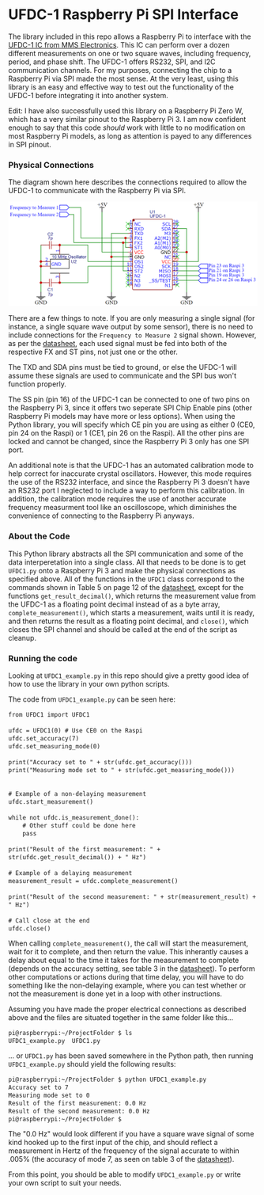 # UFDC-1 Raspberry Pi SPI Interface
The library included in this repo allows a Raspberry Pi to interface with the [UFDC-1 IC from MMS Electronics](https://www.mmselectronics.co.uk/products/sensors/frequency/ufdc-1-sensor-to-digital-transducer-serial-spi-and-i2c-interface-pdil). This IC can perform over a dozen different measurements on one or two square waves, including frequency, period, and phase shift. The UFDC-1 offers RS232, SPI, and I2C communication channels. For my purposes, connecting the chip to a Raspberry Pi via SPI made the most sense. At the very least, using this library is an easy and effective way to test out the functionality of the UFDC-1 before integrating it into another system.

Edit: I have also successfully used this library on a Raspberry Pi Zero W, which has a very similar pinout to the Raspberry Pi 3. I am now confident enough to say that this code *should* work with little to no modification on most Raspberry Pi models, as long as attention is payed to any differences in SPI pinout.
### Physical Connections
The diagram shown here describes the connections required to allow the UFDC-1 to communicate with the Raspberry Pi via SPI.

![UFDC-1 Connection Diagram for Raspi 3](https://github.com/ssieglaff/UFDC1-with-Raspberry-Pi/blob/main/UFDC-1%20Raspi%203%20Connection%20Diagram.png)

There are a few things to note. If you are only measuring a single signal (for instance, a single square wave output by some sensor), there is no need to include connections for the `Frequency to Measure 2` signal shown. However, as per the [datasheet](https://www.mmselectronics.co.uk/images/datasheets/sensors/UTI/UFDC_notes.pdf), each used signal must be fed into both of the respective FX and ST pins, not just one or the other.

The TXD and SDA pins must be tied to ground, or else the UFDC-1 will assume these signals are used to communicate and the SPI bus won't function properly.

The SS pin (pin 16) of the UFDC-1 can be connected to one of two pins on the Raspberry Pi 3, since it offers two seperate SPI Chip Enable pins (other Raspberry Pi models may have more or less options). When using the Python library, you will specify which CE pin you are using as either 0 (CE0, pin 24 on the Raspi) or 1 (CE1, pin 26 on the Raspi). All the other pins are locked and cannot be changed, since the Raspberry Pi 3 only has one SPI port.

An additional note is that the UFDC-1 has an automated calibration mode to help correct for inaccurate crystal oscillators. However, this mode requires the use of the RS232 interface, and since the Raspberry Pi 3 doesn't have an RS232 port I neglected to include a way to perform this calibration. In addition, the calibration mode requires the use of another accurate frequency measurment tool like an oscilloscope, which diminishes the convenience of connecting to the Raspberry Pi anyways.
### About the Code
This Python library abstracts all the SPI communication and some of the data interperetation into a single class. All that needs to be done is to get `UFDC1.py` onto a Raspberry Pi 3 and make the physical connections as specified above. All of the functions in the `UFDC1` class correspond to the commands shown in Table 5 on page 12 of the [datasheet](https://www.mmselectronics.co.uk/images/datasheets/sensors/UTI/UFDC_notes.pdf), except for the functions `get_result_decimal()`, which returns the measurement value from the UFDC-1 as a floating point decimal instead of as a byte array, `complete_measurement()`, which starts a measurement, waits until it is ready, and then returns the result as a floating point decimal, and `close()`, which closes the SPI channel and should be called at the end of the script as cleanup.
### Running the code
Looking at `UFDC1_example.py` in this repo should give a pretty good idea of how to use the library in your own python scripts.

The code from `UFDC1_example.py` can be seen here:
```
from UFDC1 import UFDC1

ufdc = UFDC1(0) # Use CE0 on the Raspi
ufdc.set_accuracy(7)
ufdc.set_measuring_mode(0)

print("Accuracy set to " + str(ufdc.get_accuracy()))
print("Measuring mode set to " + str(ufdc.get_measuring_mode()))


# Example of a non-delaying measurement
ufdc.start_measurement()

while not ufdc.is_measurement_done():
	# Other stuff could be done here
	pass

print("Result of the first measurement: " + str(ufdc.get_result_decimal()) + " Hz")

# Example of a delaying measurement
measurement_result = ufdc.complete_measurement()

print("Result of the second measurement: " + str(measurement_result) + " Hz")

# Call close at the end
ufdc.close()
```

When calling `complete_measurement()`, the call will start the measurement, wait for it to complete, and then return the value. This inherantly causes a delay about equal to the time it takes for the measurement to complete (depends on the accuracy setting, see table 3 in the [datasheet](https://www.mmselectronics.co.uk/images/datasheets/sensors/UTI/UFDC_notes.pdf)). To perform other computations or actions during that time delay, you will have to do something like the non-delaying example, where you can test whether or not the measurement is done yet in a loop with other instructions.

Assuming you have made the proper electrical connections as described above and the files are situated together in the same folder like this...
```
pi@raspberrypi:~/ProjectFolder $ ls
UFDC1_example.py  UFDC1.py
```
... or `UFDC1.py` has been saved somewhere in the Python path, then running `UFDC1_example.py` should yield the following results:
```
pi@raspberrypi:~/ProjectFolder $ python UFDC1_example.py
Accuracy set to 7
Measuring mode set to 0
Result of the first measurement: 0.0 Hz
Result of the second measurement: 0.0 Hz
pi@raspberrypi:~/ProjectFolder $ 
```
The "0.0 Hz" would look different if you have a square wave signal of some kind hooked up to the first input of the chip, and should reflect a measurement in Hertz of the frequency of the signal accurate to within .005% (the accuracy of mode 7, as seen on table 3 of the [datasheet](https://www.mmselectronics.co.uk/images/datasheets/sensors/UTI/UFDC_notes.pdf)).

From this point, you should be able to modify `UFDC1_example.py` or write your own script to suit your needs.